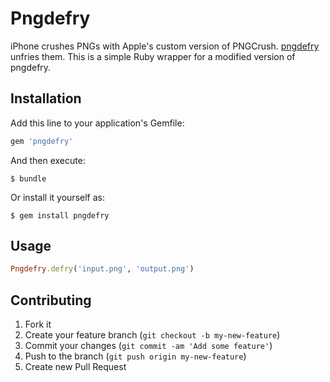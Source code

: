 # Pngdefry

iPhone crushes PNGs with Apple's custom version of PNGCrush. [pngdefry](http://www.jongware.com/pngdefry.html) unfries them. This is a simple Ruby wrapper for a modified version of pngdefry.

## Installation

Add this line to your application's Gemfile:

``` ruby
gem 'pngdefry'
```

And then execute:

    $ bundle

Or install it yourself as:

    $ gem install pngdefry

## Usage

``` ruby
Pngdefry.defry('input.png', 'output.png')
```

## Contributing

1. Fork it
2. Create your feature branch (`git checkout -b my-new-feature`)
3. Commit your changes (`git commit -am 'Add some feature'`)
4. Push to the branch (`git push origin my-new-feature`)
5. Create new Pull Request
